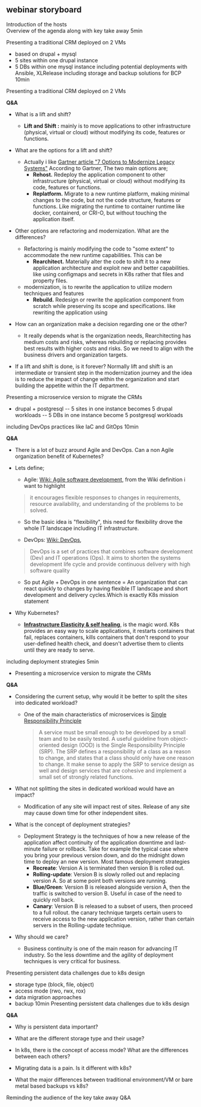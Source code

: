 ## webinar storyboard

Introduction of the hosts                                                
Overview of the agenda along with key take away                         5min

Presenting a traditional CRM deployed on 2 VMs                          
 - based on drupal + mysql
 - 5 sites within one drupal instance
 - 5 DBs within one mysql instance
including potential deployments with Ansible, XLRelease
including storage and backup solutions for BCP                          10min

Presenting a traditional CRM deployed on 2 VMs                          

**Q&A**
 - What is a lift and shift?
	 - **Lift and Shift :** mainly is to move applications to other infrastructure (physical, virtual or cloud) without modifying its code, features or functions.
- What are the options for a lift and shift?
	- Actually i like [Gartner article "7 Options to Modernize Legacy Systems"](https://www.gartner.com/smarterwithgartner/7-options-to-modernize-legacy-systems/)
    According to Gartner, The two main options are;
      - **Rehost.** Redeploy the application component to other infrastructure (physical, virtual or cloud) without modifying its code, features or functions.
      - **Replatform.** Migrate to a new runtime platform, making minimal changes to the code, but not the code structure, features or functions. Like migrating the runtime  to container runtime like docker, containerd, or CRI-O, but without touching the application itself.

- Other options are refactoring and modernization. What are the differences?
  - Refactoring is mainly modifying the code to "some extent" to accommodate the new runtime capabilities.
   This can be
    - **Rearchitect.** Materially alter the code to shift it to a new application architecture and exploit new and better capabilities. like using configmaps and secrets in K8s rather that files and property files.
  - modernization, is to rewrite the application to utilize modern techniques and features
      - **Rebuild.** Redesign or rewrite the application component from scratch while preserving its scope and specifications. like rewriting the application using

- How can an organization make a decision regarding one or the other?
  - It really depends what is the organization needs, Rearchitecting has medium costs and risks, whereas rebuilding or replacing provides best results with higher costs and risks. So we need to align with the business drivers and organization targets.

- If a lift and shift is done, is it forever?
Normally lift and shift is an intermediate or transient step in the modernization journey and the idea is to reduce the impact of change within the organization and start building the appetite within the IT department.  

Presenting a microservice version to migrate the CRMs         
- drupal + postgresql
-- 5 sites in one instance becomes 5 drupal workloads
-- 5 DBs in one instance become 5 postgresql workloads                  

including DevOps practices like IaC and GitOps                          10min

**Q&A**
- There is a lot of buzz around Agile and DevOps. Can a non Agile organization benefit of Kubernetes?

- Lets define;
	- Agile: [Wiki: Agile software development](https://en.wikipedia.org/wiki/Agile_software_development), from the Wiki definition i want to highlight
  > it encourages flexible responses to changes in requirements, resource availability, and understanding of the problems to be solved.

  - So the basic idea is "flexibility", this need for flexibility drove the whole IT landscape including IT infrastructure.

  - DevOps: [Wiki: DevOps](https://en.wikipedia.org/wiki/DevOps),
  > DevOps is a set of practices that combines software development (Dev) and IT operations (Ops). It aims to shorten the systems development life cycle and provide continuous delivery with high software quality

  - So put Agile + DevOps in one sentence = An organization that can react quickly to changes by having flexible IT landscape and short development and delivery cycles.Which is exactly K8s mission statement

- Why Kubernetes?

  - [**Infrastructure Elasticity & self healing**](https://kubernetes.io/docs/concepts/overview/what-is-kubernetes/), is the magic word. K8s provides an easy way to scale applications, it restarts containers that fail, replaces containers, kills containers that don't respond to your user-defined health check, and doesn't advertise them to clients until they are ready to serve.


including deployment strategies                                         5min

- Presenting a microservice version to migrate the CRMs

**Q&A**

- Considering the current setup, why would it be better to split the sites into dedicated workload?

  - One of the main characteristics of microservices is [Single Responsibility Principle](https://microservices.io/patterns/decomposition/decompose-by-business-capability)

    > A service must be small enough to be developed by a small team and to be easily tested. A useful guideline from object-oriented design (OOD) is the Single Responsibility Principle (SRP). The SRP defines a responsibility of a class as a reason to change, and states that a class should only have one reason to change. It make sense to apply the SRP to service design as well and design services that are cohesive and implement a small set of strongly related functions.

- What not splitting the sites in dedicated workload would have an impact?

  - Modification of any site will impact rest of sites. Release of any site may cause down time for other independent sites.

- What is the concept of deployment strategies?
  - Deployment Strategy is the techniques of how a new release of the application affect continuity of the application downtime and last-minute failure or rollback. Take for example the typical case where you bring your previous version down, and do the midnight down time to deploy an new version.
  Most famous deployment strategies
    - **Recreate**: Version A is terminated then version B is rolled out.
    - **Rolling-update**: Version B is slowly rolled out and replacing version A. So at some point both versions are running.
    - **Blue/Green**: Version B is released alongside version A, then the traffic is switched to version B. Useful in case of the need to quickly roll back.
    - **Canary**: Version B is released to a subset of users, then proceed to a full rollout. the canary technique targets certain users to receive access to the new application version, rather than certain servers in the Rolling-update technique.

- Why should we care?
  - Business continuity is one of the main reason for advancing IT industry. So the less downtime and the agility of deployment techniques is very critical for business.

Presenting persistent data challenges due to k8s design
- storage type (block, file, object)
- access mode (rwo, rwx, rox)
- data migration approaches
- backup                                                                10min
Presenting persistent data challenges due to k8s design

**Q&A**
- Why is persistent data important?

- What are the different storage type and their usage?

- In k8s, there is the concept of access mode? What are the differences between each others?

- Migrating data is a pain. Is it different with k8s?

- What the major differences between traditional environment/VM or bare metal based backups vs k8s?

Reminding the audience of the key take away
Q&A
